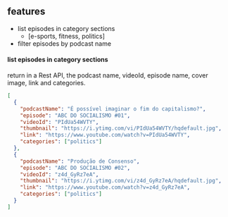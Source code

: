 ## features

- list episodes in category sections
  - [e-sports, fitness, politics]
- filter episodes by podcast name

#### list episodes in category sections

return in a Rest API, the podcast name, videoId, episode name, cover image, link and categories.

```json
[
  {
    "podcastName": "É possível imaginar o fim do capitalismo?",
    "episode": "ABC DO SOCIALISMO #01",
    "videoId": "PIdUa54WVTY",
    "thumbnail": "https://i.ytimg.com/vi/PIdUa54WVTY/hqdefault.jpg",
    "link": "https://www.youtube.com/watch?v=PIdUa54WVTY",
    "categories": ["politics"]
  },
  {
    "podcastName": "Produção de Consenso",
    "episode": "ABC DO SOCIALISMO #02",
    "videoId": "z4d_GyRz7eA",
    "thumbnail": "https://i.ytimg.com/vi/z4d_GyRz7eA/hqdefault.jpg",
    "link": "https://www.youtube.com/watch?v=z4d_GyRz7eA",
    "categories": ["politics"]
  }
]
```
